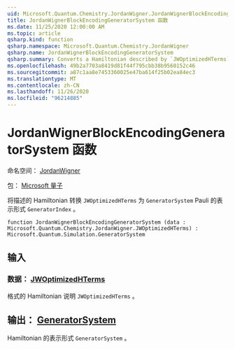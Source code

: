 ```yaml
---
uid: Microsoft.Quantum.Chemistry.JordanWigner.JordanWignerBlockEncodingGeneratorSystem
title: JordanWignerBlockEncodingGeneratorSystem 函数
ms.date: 11/25/2020 12:00:00 AM
ms.topic: article
qsharp.kind: function
qsharp.namespace: Microsoft.Quantum.Chemistry.JordanWigner
qsharp.name: JordanWignerBlockEncodingGeneratorSystem
qsharp.summary: Converts a Hamiltonian described by `JWOptimizedHTerms` to a `GeneratorSystem` expressed in terms of the Pauli `GeneratorIndex`.
ms.openlocfilehash: 49b2a7703a8419d81f44f795cbb38b9560152c46
ms.sourcegitcommit: a87c1aa8e7453360025e47ba614f25b02ea84ec3
ms.translationtype: MT
ms.contentlocale: zh-CN
ms.lasthandoff: 11/26/2020
ms.locfileid: "96214885"
---
```

# <a name="jordanwignerblockencodinggeneratorsystem-function"></a>JordanWignerBlockEncodingGeneratorSystem 函数

命名空间： [JordanWigner](xref:Microsoft.Quantum.Chemistry.JordanWigner)

包： [Microsoft 量子](https://nuget.org/packages/Microsoft.Quantum.Chemistry)


将描述的 Hamiltonian 转换 `JWOptimizedHTerms` 为 `GeneratorSystem` Pauli 的表示形式 `GeneratorIndex` 。

```qsharp
function JordanWignerBlockEncodingGeneratorSystem (data : Microsoft.Quantum.Chemistry.JordanWigner.JWOptimizedHTerms) : Microsoft.Quantum.Simulation.GeneratorSystem
```


## <a name="input"></a>输入

### <a name="data--jwoptimizedhterms"></a>数据： [JWOptimizedHTerms](xref:Microsoft.Quantum.Chemistry.JordanWigner.JWOptimizedHTerms)

格式的 Hamiltonian 说明 `JWOptimizedHTerms` 。



## <a name="output--generatorsystem"></a>输出： [GeneratorSystem](xref:Microsoft.Quantum.Simulation.GeneratorSystem)

Hamiltonian 的表示形式 `GeneratorSystem` 。